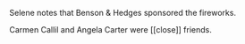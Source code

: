 Selene notes that Benson & Hedges sponsored the fireworks.

Carmen Callil and Angela Carter were [[close]] friends.